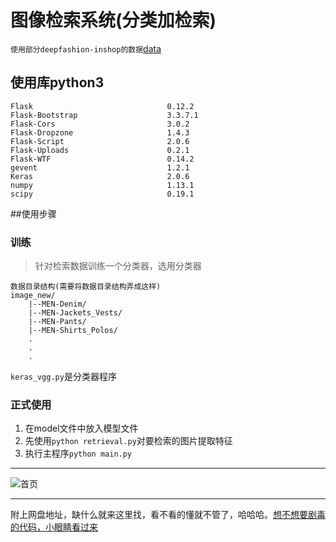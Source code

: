 # 图像检索系统(分类加检索)
`使用部分deepfashion-inshop的数据`[data](http://mmlab.ie.cuhk.edu.hk/projects/DeepFashion/InShopRetrieval.html)

[website]:(https://cgpeter96.github.io/simple-image-retrieval-system/)

## 使用库python3
```
Flask                              0.12.2
Flask-Bootstrap                    3.3.7.1
Flask-Cors                         3.0.2
Flask-Dropzone                     1.4.3
Flask-Script                       2.0.6
Flask-Uploads                      0.2.1
Flask-WTF                          0.14.2
gevent                             1.2.1
Keras                              2.0.6
numpy                              1.13.1
scipy                              0.19.1
```

##使用步骤

### 训练
> 针对检索数据训练一个分类器，选用分类器
```
数据目录结构(需要将数据目录结构弄成这样)
image_new/
    |--MEN-Denim/
    |--MEN-Jackets_Vests/
    |--MEN-Pants/
    |--MEN-Shirts_Polos/
    .
    .
    .
```
`keras_vgg.py`是分类器程序


### 正式使用
1. 在model文件中放入模型文件
2. 先使用`python retrieval.py`对要检索的图片提取特征
3. 执行主程序`python main.py`


---
![首页](./index.png)


---
附上网盘地址，缺什么就来这里找，看不看的懂就不管了，哈哈哈。[想不想要剧毒的代码，小眼睛看过来](https://pan.baidu.com/s/1SLceVG1-KrOIIG6t3AhsJw)
